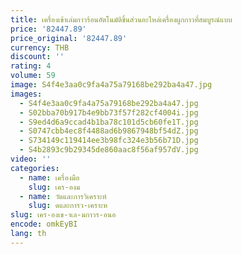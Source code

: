 ```yaml
---
title: เครื่องเข้าเล่มกาวร้อนอัตโนมัติชิ้นส่วนอะไหล่เครื่องผูกกาวที่สมบูรณ์แบบ
price: '82447.89'
price_original: '82447.89'
currency: THB
discount: ''
rating: 4
volume: 59
image: S4f4e3aa0c9fa4a75a79168be292ba4a47.jpg
images:
  - S4f4e3aa0c9fa4a75a79168be292ba4a47.jpg
  - S02bba70b917b4e9bb73f57f282cf4004i.jpg
  - S9ed4d6a9ccad4b1ba78c101d5cb60fe1T.jpg
  - S0747cbb4ec8f4488ad6b9867948bf54dZ.jpg
  - S734149c119414ee3b98fc324e3b56b71D.jpg
  - S4b2893c9b29345de860aac8f56af957dV.jpg
video: ''
categories:
  - name: เครื่องมือ
    slug: เคร-องม
  - name: วัดและการวิเคราะห์
    slug: ดและการว-เคราะห
slug: เคร-องเข-าเล-มกาวร-อนอ
encode: omkEyBI
lang: th
---
```

  